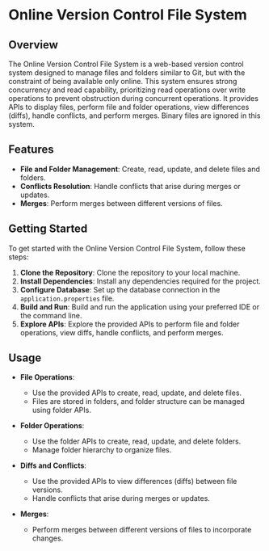 # Online Version Control File System

## Overview

The Online Version Control File System is a web-based version control system designed to manage files and folders similar to Git, but with the constraint of being available only online. This system ensures strong concurrency and read capability, prioritizing read operations over write operations to prevent obstruction during concurrent operations. It provides APIs to display files, perform file and folder operations, view differences (diffs), handle conflicts, and perform merges. Binary files are ignored in this system.

## Features

- **File and Folder Management**: Create, read, update, and delete files and folders.
- **Conflicts Resolution**: Handle conflicts that arise during merges or updates.
- **Merges**: Perform merges between different versions of files.

## Getting Started

To get started with the Online Version Control File System, follow these steps:

1. **Clone the Repository**: Clone the repository to your local machine.
2. **Install Dependencies**: Install any dependencies required for the project.
3. **Configure Database**: Set up the database connection in the `application.properties` file.
4. **Build and Run**: Build and run the application using your preferred IDE or the command line.
5. **Explore APIs**: Explore the provided APIs to perform file and folder operations, view diffs, handle conflicts, and perform merges.

## Usage

- **File Operations**:
  - Use the provided APIs to create, read, update, and delete files.
  - Files are stored in folders, and folder structure can be managed using folder APIs.

- **Folder Operations**:
  - Use the folder APIs to create, read, update, and delete folders.
  - Manage folder hierarchy to organize files.

- **Diffs and Conflicts**:
  - Use the provided APIs to view differences (diffs) between file versions.
  - Handle conflicts that arise during merges or updates.

- **Merges**:
  - Perform merges between different versions of files to incorporate changes.



